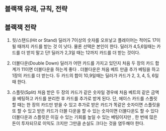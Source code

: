 ## 블랙잭 유래, 규칙, 전략

## 블랙잭 전략 
1. 힛/스탠드(Hit or Stand)
  딜러가 7이상의 숫자를 오프낳고 플레이어는 적어도 17이 될 때까지 카드를 받는 것  이 낫다. 물론 선택은 본인이 한다.
  딜러가 4,5,6일때는 카드를 더 받지 말고 단! 딜러가 2,3일 때는 12까지 카드를 더 받는 것이다.

2. 더블다운(Double Down)
딜러가 어떤 카드를 가지고 있던지 처음 두 장의 카드 합계가 11이면 더블다운을 하는게 좋다 . 더블다운은 처음 베트 만큼 추가 베팅을 하고 1장의 카드를 더 받는다. 두 카드의 합이 10,9일때는 딜러가 카드가 2, 3, 4, 5, 6일때 한다. 

3. 스플릿(Split)
처음 받은 두 장의 카드가 같은 숫자일 경우에 처음 베트의 같은 금액을 베팅하고 카드를 분리한 후 카드를 추가로 받게 된다. 단, 에이스 카드를 스플릿 할 때는 한 장의 카드만 받을 수 있고 추가로 받은 카드가 똑같은 숫자이면 스플릿을 또 할 수 있고 받은 카드가 더블 다운을 할 수 있는 숫자이면 더블다운도 할 수 있다
더블다운과 스플릿은 이길 수 있는 기회를 높일 수 있는 베팅이지만 , 한 번에 많은 돈이 투자되므로 이익도 크지만 그만큼 손실도 크다는 것을 염두해야 한다. 
